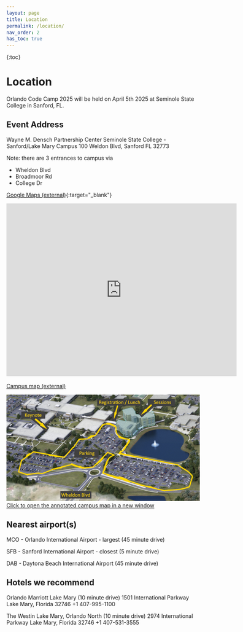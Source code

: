 ```yaml
---
layout: page
title: Location
permalink: /location/
nav_order: 2
has_toc: true
---
```


{:toc}

# Location

<p />

Orlando Code Camp 2025 will be held on April 5th 2025 at Seminole State College in Sanford, FL.

## Event Address

Wayne M. Densch Partnership Center
Seminole State College - Sanford/Lake Mary Campus
100 Weldon Blvd, Sanford FL 32773

Note: there are 3 entrances to campus via

+ Wheldon Blvd
+ Broadmoor Rd
+ College Dr

[Google Maps (external)](https://maps.app.goo.gl/Y85J2V6d3RyRTnPe7){:target="_blank"}

<iframe src="https://www.google.com/maps/embed?pb=!1m18!1m12!1m3!1d1749.0897107327119!2d-81.30701413734684!3d28.744059558742478!2m3!1f0!2f0!3f0!3m2!1i1024!2i768!4f13.1!3m3!1m2!1s0x88e76d180ab1b97b%3A0xd7369878036400a1!2sWayne%20M.%20Densch%20Partnership%20Center!5e0!3m2!1sen!2sus!4v1663965771738!5m2!1sen!2sus" width="600" height="450" style="border:0;" allowfullscreen="" loading="lazy" referrerpolicy="no-referrer-when-downgrade"></iframe>

[Campus map (external)](https://maps.seminolestate.edu/#!BLD_2016012779162)

<a href="/assets/img/maps/Seminole State Landmarks - Full-Size.png" alt="Full Size Map of Event Landmarks at Seminole State" target="_blank">
  <img src="/assets/img/maps/Seminole State Landmarks - Thumbnail.png"  alt="Thumbnail Map of Event Landmarks at Seminole State" />
  Click to open the annotated campus map in a new window
</a>

## Nearest airport(s)

MCO - Orlando International Airport - largest (45 minute drive)

SFB - Sanford International Airport - closest (5 minute drive)

DAB - Daytona Beach International Airport (45 minute drive)

## Hotels we recommend

Orlando Marriott Lake Mary (10 minute drive)
1501 International Parkway
Lake Mary, Florida 32746
+1 407-995-1100

<p />

The Westin Lake Mary, Orlando North (10 minute drive)
2974 International Parkway
Lake Mary, Florida 32746
+1 407-531-3555
